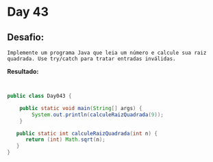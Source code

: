 # Day 43

## Desafio:

	Implemente um programa Java que leia um número e calcule sua raiz quadrada. Use try/catch para tratar entradas inválidas.

**Resultado:**

```java


public class Day043 {

    public static void main(String[] args) {
        System.out.println(calculeRaizQuadrada(9));
    }

   public static int calculeRaizQuadrada(int n) {
      return (int) Math.sqrt(n);
   }
}


